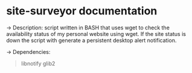 # site-surveyor documentation

-> Description:
script written in BASH that uses wget to check the availability status of my personal website using wget. 
If the site status is down the script with generate a persistent desktop alert notification.

-> Dependencies:

> libnotify
> glib2

